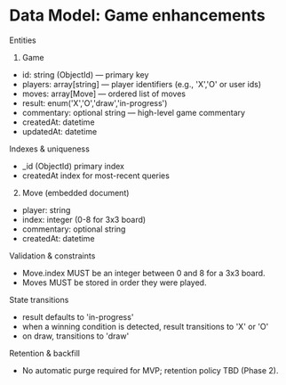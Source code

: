# Data Model: Game enhancements

Entities

1) Game
- id: string (ObjectId) — primary key
- players: array[string] — player identifiers (e.g., 'X','O' or user ids)
- moves: array[Move] — ordered list of moves
- result: enum('X','O','draw','in-progress')
- commentary: optional string — high-level game commentary
- createdAt: datetime
- updatedAt: datetime

Indexes & uniqueness
- _id (ObjectId) primary index
- createdAt index for most-recent queries

2) Move (embedded document)
- player: string
- index: integer (0-8 for 3x3 board)
- commentary: optional string
- createdAt: datetime

Validation & constraints
- Move.index MUST be an integer between 0 and 8 for a 3x3 board.
- Moves MUST be stored in order they were played.

State transitions
- result defaults to 'in-progress'
- when a winning condition is detected, result transitions to 'X' or 'O'
- on draw, transitions to 'draw'

Retention & backfill
- No automatic purge required for MVP; retention policy TBD (Phase 2).
